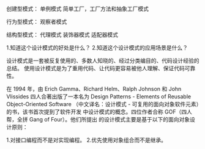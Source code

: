 # 
创建型模式：
单例模式
简单工厂，工厂方法和抽象工厂模式

行为型模式：
观察者模式

结构型模式：
代理模式
装饰器模式
适配器模式

1.知道这个设计模式的好处是什么？
2.知道这个设计模式的应用场景是什么？

设计模式是一套被反复使用的、多数人知晓的、经过分类编目的、代码设计经验的总结。
使用设计模式是为了重用代码、让代码更容易被他人理解、保证代码可靠性。

在 1994 年，由 Erich Gamma、Richard Helm、Ralph Johnson 和 
John Vlissides 四人合著出版了一本名为
Design Patterns - Elements of Reusable Object-Oriented Software
（中文译名：设计模式 - 可复用的面向对象软件元素）的书，该书首次提到了软件开发
中设计模式的概念。四位作者合称 GOF（四人帮，全拼 Gang of Four）。他们所提出
的设计模式主要是基于以下的面向对象设计原则：

1.对接口编程而不是对实现编程。
2.优先使用对象组合而不是继承。


